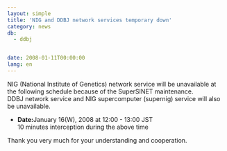 ```yaml
---
layout: simple
title: 'NIG and DDBJ network services temporary down'
category: news
db:
  - ddbj


date: 2008-01-11T00:00:00
lang: en
---
```


<html>NIG (National Institute of Genetics) network service will be unavailable at the following schedule because of the SuperSINET maintenance.<br>DDBJ network service and NIG supercomputer (supernig) service will also be unavailable.

<ul>
    <li><b>Date:</b>January 16(W), 2008 at 12:00 - 13:00 JST<br>10 minutes interception during the above time</li>
</ul>

<p> Thank you very much for your understanding and cooperation.</p>
</html>
